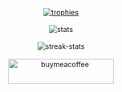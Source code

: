 <p align="center">
  <a href="https://github.com/ryo-ma/github-profile-trophy">
    <img src="https://github-profile-trophy.vercel.app/?username=fkodom&theme=onedark&column=4&row=1&" alt="trophies" />
  </a>
  <br><br>
  <img align="center" src="https://github-readme-stats.vercel.app/api?username=fkodom&show_icons=true&locale=en&theme=onedark&count_private=true&&hide=prs,issues" alt="stats" />
  <br><br>
  <img align="center" src="https://github-readme-streak-stats.herokuapp.com/?user=fkodom&theme=onedark" alt="streak-stats" />
  <br><br>
  <a href="https://www.buymeacoffee.com/fkodom">
    <img align="center" src="https://cdn.buymeacoffee.com/buttons/v2/default-yellow.png" height="50" width="210" alt="buymeacoffee" />
  </a>
</p>
